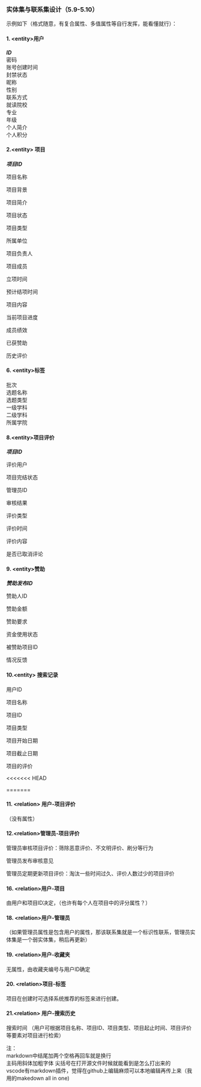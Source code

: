### 实体集与联系集设计（5.9-5.10）
示例如下（格式随意，有复合属性、多值属性等自行发挥，能看懂就行）：
#### 1. &lt;entity&gt;用户
_**ID**_  
密码  
账号创建时间  
封禁状态  
昵称  
性别  
联系方式  
就读院校  
专业  
年级  
个人简介  
个人积分  



#### 2.&lt;entity> 项目

_**项目ID**_

项目名称

项目背景

项目简介

项目状态

项目类型

所属单位

项目负责人

项目成员

立项时间

预计结项时间

项目内容

当前项目进度

成员绩效

已获赞助

历史评价



#### 6. &lt;entity&gt;标签   
批次       
选题名称    
选题类型    
一级学科  
二级学科  
所属学院   
 

#### 8.&lt;entity&gt;项目评价
_**项目ID**_

评价用户

项目完结状态

管理员ID

审核结果

评价类型

评价时间

评价内容

是否已取消评论

#### 9. &lt;entity&gt;赞助
_**赞助发布ID**_

赞助人ID

赞助金额

赞助要求

资金使用状态

被赞助项目ID

情况反馈
#### 10.&lt;entity> 搜索记录
用户ID  

项目名称  

项目ID  

项目类型  

项目开始日期  

项目截止日期  

项目的评价  


<<<<<<< HEAD


=======
#### 11. &lt;relation&gt; 用户-项目评价
（没有属性）  


#### 12.&lt;relation>管理员-项目评价

管理员审核项目评价：筛除恶意评价、不文明评价、刷分等行为

管理员发布审核意见

管理员定期更新项目评价：淘汰一些时间过久、评价人数过少的项目评价



#### 16. &lt;relation&gt;用户-项目  
由用户和项目ID决定，（也许有每个人在项目中的评分属性？）

#### 18. &lt;relation&gt;用户-管理员
（如果管理员属性是包含用户的属性，那该联系集就是一个标识性联系，管理员实体集是一个弱实体集，稍后再更新）

#### 19. &lt;relation&gt;用户-收藏夹

无属性，由收藏夹编号与用户ID确定

#### 20. &lt;relation&gt;项目-标签  

项目在创建时可选择系统推荐的标签来进行创建。

#### 21.<&it;relation> 用户-搜索历史
搜索时间
（用户可根据项目名称、项目ID、项目类型、项目起止时间、项目评价等要素对项目进行检索）



注：  
markdown中结尾加两个空格再回车就是换行  
主码用斜体加粗字体
尖括号在打开源文件时候就能看到是怎么打出来的  
vscode有markdown插件，觉得在github上编辑麻烦可以本地编辑再传上来（我用的makedown all in one)
